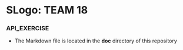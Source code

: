 # SLogo: TEAM 18

### API_EXERCISE
+ The Markdown file is located in the **doc** directory of this repository